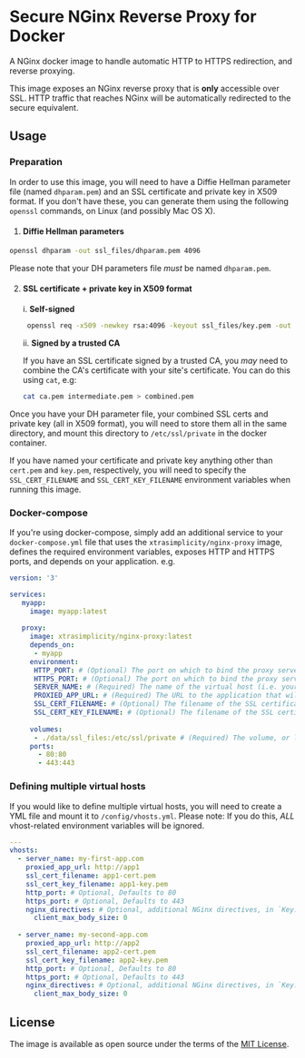 # Secure NGinx Reverse Proxy for Docker

A NGinx docker image to handle automatic HTTP to HTTPS redirection, and reverse proxying.

This image exposes an NGinx reverse proxy that is **only** accessible over SSL. HTTP traffic that reaches NGinx will be automatically redirected to the secure equivalent.

## Usage
### Preparation

In order to use this image, you will need to have a Diffie Hellman parameter file (named `dhparam.pem`) and an SSL certificate and private key in X509 format. If you don't have these, you can generate them using the following `openssl` commands, on Linux (and possibly Mac OS X).

1. #### Diffie Hellman parameters
```bash
openssl dhparam -out ssl_files/dhparam.pem 4096
```

Please note that your DH parameters file *_must_* be named `dhparam.pem`.

2. #### SSL certificate + private key in X509 format
    i. **Self-signed**
     ```bash
      openssl req -x509 -newkey rsa:4096 -keyout ssl_files/key.pem -out ssl_files/cert.pem -days 365 -nodes
     ```
    ii. **Signed by a trusted CA**
    
      If you have an SSL certificate signed by a trusted CA, you _may_ need to combine the CA's certificate with your site's certificate. You can do this using `cat`, e.g:

      ```bash
      cat ca.pem intermediate.pem > combined.pem
      ```

Once you have your DH parameter file, your combined SSL certs and private key (all in X509 format), you will need to store them all in the same directory, and mount this directory to `/etc/ssl/private` in the docker container.

If you have named your certificate and private key anything other than `cert.pem` and `key.pem`, respectively, you will need to specify the `SSL_CERT_FILENAME` and `SSL_CERT_KEY_FILENAME` environment variables when running this image.

### Docker-compose

If you're using docker-compose, simply add an additional service to your `docker-compose.yml` file that uses the `xtrasimplicity/nginx-proxy` image, defines the required environment variables, exposes HTTP and HTTPS ports, and depends on your application. e.g.

```yaml
version: '3'

services:
   myapp:
     image: myapp:latest
  
   proxy:
     image: xtrasimplicity/nginx-proxy:latest
     depends_on:
      - myapp
     environment:
      HTTP_PORT: # (Optional) The port on which to bind the proxy server's HTTP daemon,, within the container. Defaults to 80
      HTTPS_PORT: # (Optional) The port on which to bind the proxy server's HTTPS daemon, within the container. Defaults to 443
      SERVER_NAME: # (Required) The name of the virtual host (i.e. your site's FQDN). Required
      PROXIED_APP_URL: # (Required) The URL to the application that will be proxied. This is usually the name of your dependent application, prefixed by the scheme. e.g. http://myapp. A unix socket can also be used here. This will be passed to NGinx's `proxy_pass` directive.
      SSL_CERT_FILENAME: # (Optional) The filename of the SSL certificate. Defaults to `cert.pem`.
      SSL_CERT_KEY_FILENAME: # (Optional) The filename of the SSL certificate's private key. Defaults to `key.pem`.
      
     volumes:
      - ./data/ssl_files:/etc/ssl/private # (Required) The volume, or local directory, that contains the Diffie-hellman parameter file (`dhparam.pem`) and both SSL certificates.
     ports:
       - 80:80
       - 443:443
```

### Defining multiple virtual hosts
If you would like to define multiple virtual hosts, you will need to create a YML file and mount it to `/config/vhosts.yml`. Please note: If you do this, *ALL* vhost-related environment variables will be ignored.

```yaml
---
vhosts:
  - server_name: my-first-app.com
    proxied_app_url: http://app1
    ssl_cert_filename: app1-cert.pem
    ssl_cert_key_filename: app1-key.pem
    http_port: # Optional, Defaults to 80
    https_port: # Optional, Defaults to 443
    nginx_directives: # Optional, additional NGinx directives, in `Key: value` format.
      client_max_body_size: 0
  
  - server_name: my-second-app.com
    proxied_app_url: http://app2
    ssl_cert_filename: app2-cert.pem
    ssl_cert_key_filename: app2-key.pem
    http_port: # Optional, Defaults to 80
    https_port: # Optional, Defaults to 443
    nginx_directives: # Optional, additional NGinx directives, in `Key: value` format.
      client_max_body_size: 0
```

## License

The image is available as open source under the terms of the [MIT License](https://opensource.org/licenses/MIT).
